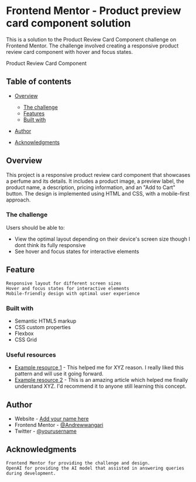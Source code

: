 # Frontend Mentor - Product preview card component solution

This is a solution to the Product Review Card Component challenge on Frontend Mentor. The challenge involved creating a responsive product review card component with hover and focus states.

Product Review Card Component
## Table of contents

- [Overview](#overview) 
  - [The challenge](#the-challenge)
  - [Features](#Features)
  - [Built with](#built-with)
  
- [Author](#author)
- [Acknowledgments](#acknowledgments)


## Overview

This project is a responsive product review card component that showcases a perfume and its details. It includes a product image, a preview label, the product name, a description, pricing information, and an "Add to Cart" button. The design is implemented using HTML and CSS, with a mobile-first approach.
### The challenge

Users should be able to:

- View the optimal layout depending on their device's screen size though I dont think its fully responsive
- See hover and focus states for interactive elements

## Feature

    Responsive layout for different screen sizes
    Hover and focus states for interactive elements
    Mobile-friendly design with optimal user experience


### Built with

- Semantic HTML5 markup
- CSS custom properties
- Flexbox
- CSS Grid



### Useful resources

- [Example resource 1](https://www.example.com) - This helped me for XYZ reason. I really liked this pattern and will use it going forward.
- [Example resource 2](https://www.example.com) - This is an amazing article which helped me finally understand XYZ. I'd recommend it to anyone still learning this concept.




## Author

- Website - [Add your name here](https://www.your-site.com)
- Frontend Mentor - [@Andrewwangari](https://www.frontendmentor.io/profile/yourusername)
- Twitter - [@yourusername](https://www.twitter.com/yourusername)



## Acknowledgments

    Frontend Mentor for providing the challenge and design.
    OpenAI for providing the AI model that assisted in answering queries during development.
